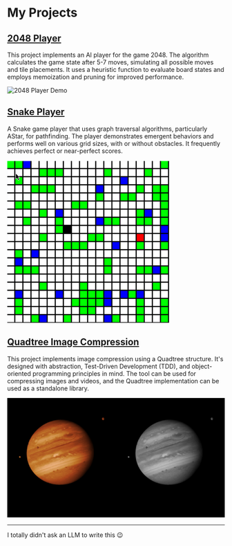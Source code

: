 # My Projects

## [2048 Player](https://github.com/cameroncuster/2048_player)

This project implements an AI player for the game 2048. The algorithm calculates the game state after 5-7 moves, simulating all possible moves and tile placements. It uses a heuristic function to evaluate board states and employs memoization and pruning for improved performance.

![2048 Player Demo](assets/2048-player-demo.gif)

## [Snake Player](https://github.com/cameroncuster/snake_player)

A Snake game player that uses graph traversal algorithms, particularly AStar, for pathfinding. The player demonstrates emergent behaviors and performs well on various grid sizes, with or without obstacles. It frequently achieves perfect or near-perfect scores.

![Snake Player Demo](assets/snake-player-demo.gif)

## [Quadtree Image Compression](https://github.com/cameroncuster/quadtree_image_compression)

This project implements image compression using a Quadtree structure. It's designed with abstraction, Test-Driven Development (TDD), and object-oriented programming principles in mind. The tool can be used for compressing images and videos, and the Quadtree implementation can be used as a standalone library.

![Quadtree Compression Demo](assets/quadtree-image-compression-demo.gif)

---

I totally didn't ask an LLM to write this 😉

